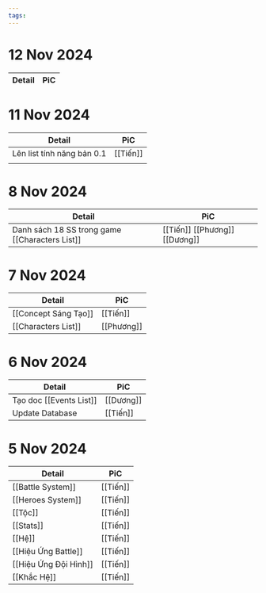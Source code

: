 ```yaml
---
tags:
---
```


# 12 Nov 2024

| Detail               | PiC        |
| -------------------- | ---------- |

# 11 Nov 2024

| Detail                     | PiC      |
| -------------------------- | -------- |
| Lên list tính năng bản 0.1 | [[Tiến]] |
|                            |          |

# 8 Nov 2024

| Detail                                         | PiC                           |
| ---------------------------------------------- | ----------------------------- |
| Danh sách 18 SS trong game [[Characters List]] | [[Tiến]] [[Phương]] [[Dương]] |

# 7 Nov 2024

| Detail               | PiC        |
| -------------------- | ---------- |
| [[Concept Sáng Tạo]] | [[Tiến]]   |
| [[Characters List]]  | [[Phương]] |

# 6 Nov 2024

| Detail                  | PiC       |
| ----------------------- | --------- |
| Tạo doc [[Events List]] | [[Dương]] |
| Update Database         | [[Tiến]]  |

# 5 Nov 2024

| Detail                | PiC      |
| --------------------- | -------- |
| [[Battle System]]     | [[Tiến]] |
| [[Heroes System]]         | [[Tiến]] |
| [[Tộc]]  | [[Tiến]] |
| [[Stats]]  | [[Tiến]] |
| [[Hệ]]                | [[Tiến]] |
| [[Hiệu Ứng Battle]]   | [[Tiến]] |
| [[Hiệu Ứng Đội Hình]] | [[Tiến]] |
| [[Khắc Hệ]]           | [[Tiến]] |

